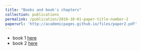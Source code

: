 ```yaml
---
title: "Books and book's chapters"
collection: publications
permalink: /publication/2010-10-01-paper-title-number-2
paperurl: 'http://academicpages.github.io/files/paper2.pdf'
---
```


* book 1 [here]()
* book 2 [here]()
